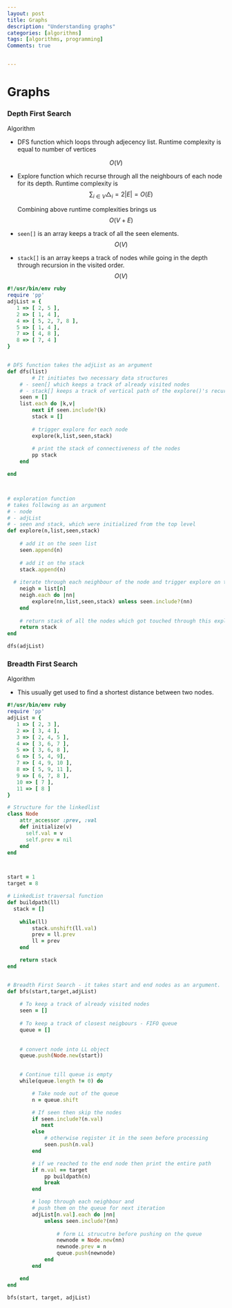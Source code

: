 ```yaml
---
layout: post
title: Graphs
description: "Understanding graphs"
categories: [algorithms]
tags: [algorithms, programming]
Comments: true


---
```










# Graphs

 	





### Depth First Search



Algorithm 

- DFS function which loops through adjecency list.
  Runtime complexity is equal to number of vertices 

$$
O(V)
$$

- Explore function which recurse through all the neighbours of each node for its depth.
  Runtime complexity is 
  $$
  \sum_{i\in V} \bigtriangleup_i = 2|E| = O(E)
  $$

  Combining above runtime complexities brings us 
  $$
  O(V+E)
  $$
  

- `seen[]` is an array keeps a track of all the seen elements. 
  $$
  O(V)
  $$
  

- `stack[]` is an array keeps a track of nodes while going in the depth through recursion in the visited order.  
  $$
  O(V)
  $$
  

```ruby
#!/usr/bin/env ruby
require 'pp'
adjList = {
   1 => [ 2, 5 ],
   2 => [ 1, 4 ],
   4 => [ 5, 2, 7, 8 ],
   5 => [ 1, 4 ],
   7 => [ 4, 8 ], 
   8 => [ 7, 4 ]
}


# DFS function takes the adjList as an argument
def dfs(list)    
		# It initiates two necessary data structures
    # - seen[] which keeps a track of already visited nodes
    # - stack[] keeps a track of vertical path of the explore()'s recursion  
    seen = []
    list.each do |k,v|
        next if seen.include?(k)
        stack = []
      
        # trigger explore for each node
        explore(k,list,seen,stack)
      
        # print the stack of connectiveness of the nodes
        pp stack
    end

end



# exploration function
# takes following as an argument 
# - node
# - adjList
# - seen and stack, which were initialized from the top level
def explore(n,list,seen,stack)
    
    # add it on the seen list
    seen.append(n) 
  
    # add it on the stack
    stack.append(n)
    
  # iterate through each neighbour of the node and trigger explore on them
    neigh = list[n] 
    neigh.each do |nn|
        explore(nn,list,seen,stack) unless seen.include?(nn)
    end
    
    # return stack of all the nodes which got touched through this exploration
    return stack
end

dfs(adjList)
```



### Breadth First Search

Algorithm

- This usually get used to find a shortest distance between two nodes.



```ruby
#!/usr/bin/env ruby
require 'pp'
adjList = {
   1 => [ 2, 3 ],
   2 => [ 3, 4 ],
   3 => [ 2, 4, 5 ], 
   4 => [ 3, 6, 7 ],
   5 => [ 3, 6, 8 ],
   6 => [ 5, 4, 9], 
   7 => [ 4, 9, 10 ], 
   8 => [ 5, 9, 11 ],
   9 => [ 6, 7, 8 ],
   10 => [ 7 ],
   11 => [ 8 ]
}

# Structure for the linkedlist
class Node
    attr_accessor :prev, :val
    def initialize(v)
      self.val = v
      self.prev = nil    
    end
end



start = 1
target = 8

# LinkedList traversal function
def buildpath(ll)
  stack = []  
    
    while(ll)
        stack.unshift(ll.val)
        prev = ll.prev
        ll = prev
    end

    return stack
end


# Breadth First Search - it takes start and end nodes as an argument.
def bfs(start,target,adjList)
  
    # To keep a track of already visited nodes
    seen = []
  
    # To keep a track of closest neigbours - FIFO queue
    queue = []
    
  
    # convert node into LL object
    queue.push(Node.new(start))

  
    # Continue till queue is empty 
    while(queue.length != 0) do

        # Take node out of the queue
        n = queue.shift

        # If seen then skip the nodes
        if seen.include?(n.val)
           next 
        else
          	# otherwise register it in the seen before processing
            seen.push(n.val)
        end

        # if we reached to the end node then print the entire path
        if n.val == target
            pp buildpath(n)
            break
        end

        # loop through each neighbour and 
        # push them on the queue for next iteration
        adjList[n.val].each do |nn|
            unless seen.include?(nn)
              
                # form LL strucutre before pushing on the queue
                newnode = Node.new(nn) 
                newnode.prev = n
                queue.push(newnode) 
            end    
        end

    end    
end 

bfs(start, target, adjList)
    
```









